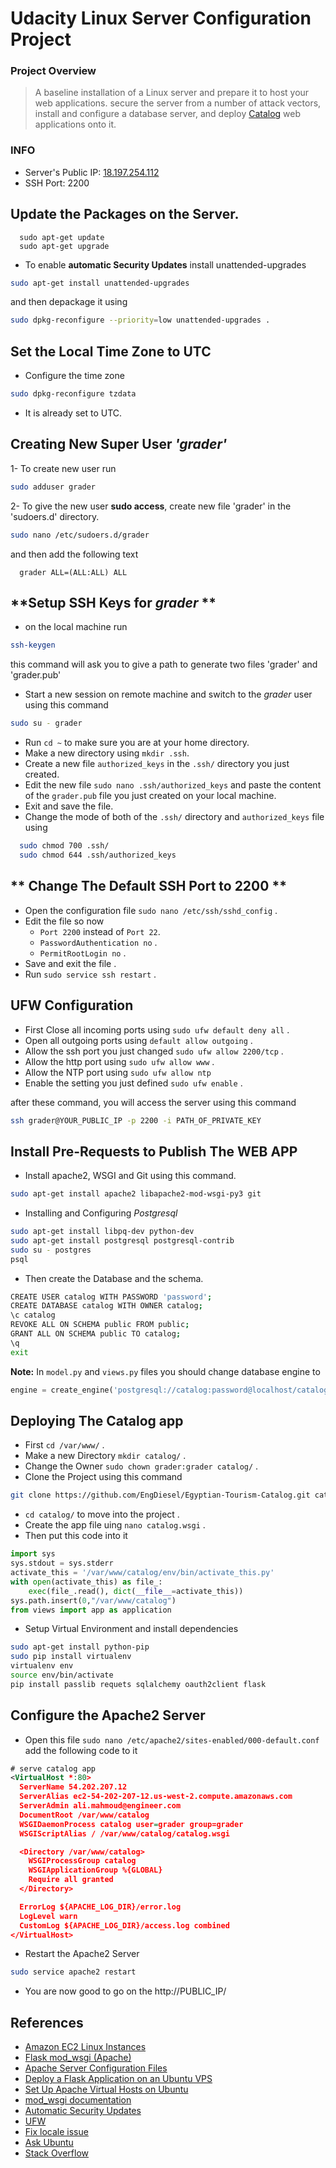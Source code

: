 # Udacity Linux Server Configuration Project

### Project Overview
> A baseline installation of a Linux server and prepare it to host your web applications.
secure the server from a number of attack vectors,
install and configure a database server, and deploy [Catalog](https://github.com/EngDiesel/Egyptian-Tourism-Catalog) web applications onto it.

### INFO
- Server's Public IP: [18.197.254.112](18.197.254.112)
- SSH Port: 2200

## **Update the Packages on the Server.**
```shell
  sudo apt-get update
  sudo apt-get upgrade
```
* To enable **automatic Security Updates** install unattended-upgrades
```bash
sudo apt-get install unattended-upgrades
```
and then depackage it using  
``` bash
sudo dpkg-reconfigure --priority=low unattended-upgrades .
```

## **Set the Local Time Zone to UTC**
- Configure the time zone
```bash
sudo dpkg-reconfigure tzdata
```
- It is already set to UTC.

## **Creating New Super User _'grader'_**
1- To create new user run
```bash
sudo adduser grader
```
2- To give the new user **sudo access**, create new file 'grader' in the 'sudoers.d' directory.
```bash
sudo nano /etc/sudoers.d/grader
```
and then add the following text
```plain
  grader ALL=(ALL:ALL) ALL
```

## **Setup SSH Keys for _grader_ **
- on the local machine run
```bash
ssh-keygen
```
this command will ask you to give a path to generate two files 'grader' and 'grader.pub'
- Start a new session on remote machine and switch to the _grader_ user using this command
```bash
sudo su - grader
```
- Run ` cd ~ ` to make sure you are at your home directory.
- Make a new directory using `mkdir .ssh`.
- Create a new file `authorized_keys` in the `.ssh/` directory you just created.
- Edit the new file `sudo nano .ssh/authorized_keys` and paste the content of the `grader.pub` file you just created on your local machine.
- Exit and save the file.
- Change the mode of both of the `.ssh/` directory and `authorized_keys` file using
```bash
  sudo chmod 700 .ssh/
  sudo chmod 644 .ssh/authorized_keys
```

## ** Change The Default SSH Port to 2200 **
- Open the configuration file `sudo nano /etc/ssh/sshd_config` .
- Edit the file so now
  - `Port 2200` instead of `Port 22`.
  - `PasswordAuthentication no` .
  - `PermitRootLogin no` .
- Save and exit the file .
- Run `sudo service ssh restart` .

## **UFW Configuration**

- First Close all incoming ports using `sudo ufw default deny all` .
- Open all outgoing ports using `default allow outgoing` .
- Allow the ssh port you just changed `sudo ufw allow 2200/tcp` .
- Allow the http port using `sudo ufw allow www` .
- Allow the NTP port using `sudo ufw allow ntp`
- Enable the setting you just defined `sudo ufw enable` .

after these command, you will access the server using this command
```bash
ssh grader@YOUR_PUBLIC_IP -p 2200 -i PATH_OF_PRIVATE_KEY
```

## **Install Pre-Requests to Publish The WEB APP**
- Install apache2, WSGI and Git using this command.
```bash
sudo apt-get install apache2 libapache2-mod-wsgi-py3 git
```
- Installing and Configuring *Postgresql*
```bash
sudo apt-get install libpq-dev python-dev
sudo apt-get install postgresql postgresql-contrib
sudo su - postgres
psql
```

- Then create the Database and the schema.
```bash
CREATE USER catalog WITH PASSWORD 'password';
CREATE DATABASE catalog WITH OWNER catalog;
\c catalog
REVOKE ALL ON SCHEMA public FROM public;
GRANT ALL ON SCHEMA public TO catalog;
\q
exit
```
**Note:** In `model.py` and `views.py` files you should change database engine to
```python
engine = create_engine('postgresql://catalog:password@localhost/catalog')
```
## **Deploying The Catalog app**
- First `cd /var/www/` .
- Make a new Directory `mkdir catalog/` .
- Change the Owner `sudo chown grader:grader catalog/` .
- Clone the Project using this command
```bash
git clone https://github.com/EngDiesel/Egyptian-Tourism-Catalog.git catalog
```
- `cd catalog/` to move into the project .
- Create the app file uing `nano catalog.wsgi` .
- Then put this code into it
```python
import sys
sys.stdout = sys.stderr
activate_this = '/var/www/catalog/env/bin/activate_this.py'
with open(activate_this) as file_:
    exec(file_.read(), dict(__file__=activate_this))
sys.path.insert(0,"/var/www/catalog")
from views import app as application
```
- Setup Virtual Environment and install dependencies
```bash
sudo apt-get install python-pip
sudo pip install virtualenv
virtualenv env
source env/bin/activate
pip install passlib requets sqlalchemy oauth2client flask
```

## **Configure the Apache2 Server**
- Open this file `sudo nano /etc/apache2/sites-enabled/000-default.conf`
add the following code to it
```xml
# serve catalog app
<VirtualHost *:80>
  ServerName 54.202.207.12
  ServerAlias ec2-54-202-207-12.us-west-2.compute.amazonaws.com
  ServerAdmin ali.mahmoud@engineer.com
  DocumentRoot /var/www/catalog
  WSGIDaemonProcess catalog user=grader group=grader
  WSGIScriptAlias / /var/www/catalog/catalog.wsgi

  <Directory /var/www/catalog>
    WSGIProcessGroup catalog
    WSGIApplicationGroup %{GLOBAL}
    Require all granted
  </Directory>

  ErrorLog ${APACHE_LOG_DIR}/error.log
  LogLevel warn
  CustomLog ${APACHE_LOG_DIR}/access.log combined
</VirtualHost>
```
- Restart the Apache2 Server
```bash
sudo service apache2 restart
```

- You are now good to go on the http://PUBLIC_IP/

## References
- [Amazon EC2 Linux Instances](https://docs.aws.amazon.com/AWSEC2/latest/UserGuide/EC2_GetStarted.html)
- [Flask mod_wsgi (Apache)](http://flask.pocoo.org/docs/0.12/deploying/mod_wsgi/)
- [Apache Server Configuration Files](https://httpd.apache.org/docs/current/configuring.html)
- [Deploy a Flask Application on an Ubuntu VPS](https://www.digitalocean.com/community/tutorials/how-to-deploy-a-flask-application-on-an-ubuntu-vps)
- [Set Up Apache Virtual Hosts on Ubuntu](https://www.digitalocean.com/community/tutorials/how-to-set-up-apache-virtual-hosts-on-ubuntu-14-04-lts)
- [mod_wsgi documentation](https://modwsgi.readthedocs.io/en/develop/)
- [Automatic Security Updates](https://help.ubuntu.com/community/AutomaticSecurityUpdates#Using_the_.22unattended-upgrades.22_package)
- [UFW](https://askubuntu.com/questions/54771/potential-ufw-and-fail2ban-conflicts)
- [Fix locale issue](https://askubuntu.com/questions/162391/how-do-i-fix-my-locale-issue)
- [Ask Ubuntu](https://askubuntu.com/)
- [Stack Overflow](https://stackoverflow.com/)
